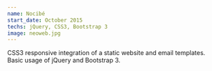 ```yaml
---
name: Nocibé
start_date: October 2015
techs: jQuery, CSS3, Bootstrap 3
image: neoweb.jpg
---
```


CSS3 responsive integration of a static website and email templates.  
Basic usage of jQuery and Bootstrap 3.
